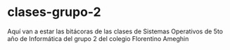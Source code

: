 # clases-grupo-2
Aquí van a estar las bitácoras de las clases de Sistemas Operativos de 5to año de Informática del grupo 2 del colegio Florentino Ameghin
